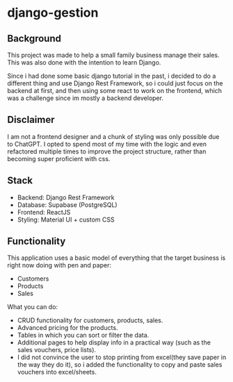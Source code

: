 # django-gestion

## Background

This project was made to help a small family business manage their sales. 
This was also done with the intention to learn Django. 

Since i had done some basic django tutorial in the past, i decided to do a different thing and use Django Rest Framework, so i could just focus on the backend at first, and then using some react to work on the frontend, which was a challenge since im mostly a backend developer.


## Disclaimer

I am not a frontend designer and a chunk of styling was only possible due to ChatGPT. I opted to spend most of my time with the logic and even refactored multiple times to improve the project structure, rather than becoming super proficient with css.

## Stack

 - Backend: Django Rest Framework
 - Database: Supabase (PostgreSQL) 
 - Frontend: ReactJS
 - Styling: Material UI + custom CSS

## Functionality

This application uses a basic model of everything that the target business is right now doing with pen and paper:
- Customers
- Products
- Sales

What you can do:
- CRUD functionality for customers, products, sales.
- Advanced pricing for the products.
- Tables in which you can sort or filter the data.
- Additional pages to help display info in a practical way (such as the sales vouchers, price lists).
- I did not convince the user to stop printing from excel(they save paper in the way they do it), so i added the functionality to copy and paste sales vouchers into excel/sheets.



